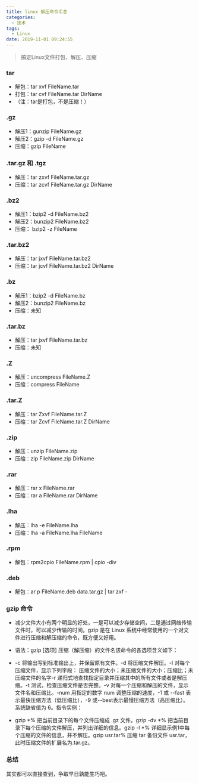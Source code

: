 ```yaml
---
title: linux 解压命令汇总
categories:
  - 技术
tags:
  - Linux
date: 2019-11-01 09:24:55
---
```


> 搞定Linux文件打包、解压、压缩

### tar
- 解包：tar xvf FileName.tar
- 打包：tar cvf FileName.tar DirName
- （注：tar是打包，不是压缩！）

<!--more-->

### .gz
- 解压1：gunzip FileName.gz
- 解压2：gzip -d FileName.gz
- 压缩：gzip FileName

### .tar.gz 和 .tgz
- 解压：tar zxvf FileName.tar.gz
- 压缩：tar zcvf FileName.tar.gz DirName

### .bz2
- 解压1：bzip2 -d FileName.bz2
- 解压2：bunzip2 FileName.bz2
- 压缩： bzip2 -z FileName

### .tar.bz2
- 解压：tar jxvf FileName.tar.bz2
- 压缩：tar jcvf FileName.tar.bz2 DirName

### .bz
- 解压1：bzip2 -d FileName.bz
- 解压2：bunzip2 FileName.bz
- 压缩：未知

### .tar.bz
- 解压：tar jxvf FileName.tar.bz
- 压缩：未知

### .Z
- 解压：uncompress FileName.Z
- 压缩：compress FileName

### .tar.Z
- 解压：tar Zxvf FileName.tar.Z
- 压缩：tar Zcvf FileName.tar.Z DirName

### .zip    
- 解压：unzip FileName.zip
- 压缩：zip FileName.zip DirName

### .rar
- 解压：rar x FileName.rar
- 压缩：rar a FileName.rar DirName

### .lha
- 解压：lha -e FileName.lha
- 压缩：lha -a FileName.lha FileName

### .rpm
- 解包：rpm2cpio FileName.rpm | cpio -div

### .deb
- 解包：ar p FileName.deb data.tar.gz | tar zxf -

### gzip 命令
- 减少文件大小有两个明显的好处，一是可以减少存储空间，二是通过网络传输文件时，可以减少传输的时间。gzip 是在 Linux 系统中经常使用的一个对文件进行压缩和解压缩的命令，既方便又好用。

- 语法：gzip [选项] 压缩（解压缩）的文件名该命令的各选项含义如下：

-  -c 将输出写到标准输出上，并保留原有文件。-d 将压缩文件解压。-l 对每个压缩文件，显示下列字段：     压缩文件的大小；未压缩文件的大小；压缩比；未压缩文件的名字-r 递归式地查找指定目录并压缩其中的所有文件或者是解压缩。-t 测试，检查压缩文件是否完整。-v 对每一个压缩和解压的文件，显示文件名和压缩比。-num 用指定的数字 num 调整压缩的速度，-1 或 --fast 表示最快压缩方法（低压缩比），-9 或--best表示最慢压缩方法（高压缩比）。系统缺省值为 6。指令实例：

- gzip *% 把当前目录下的每个文件压缩成 .gz 文件。gzip -dv *% 把当前目录下每个压缩的文件解压，并列出详细的信息。gzip -l *% 详细显示例1中每个压缩的文件的信息，并不解压。gzip usr.tar% 压缩 tar 备份文件 usr.tar，此时压缩文件的扩展名为.tar.gz。

### 总结
其实都可以直接查到，争取早日孰能生巧吧。
